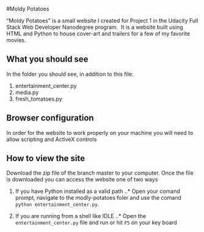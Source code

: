 #Moldy Potatoes

“Moldy Potatoes” is a small website I created for Project
1 in the Udacity Full Stack Web Developer Nanodegree program.  It is a website built using HTML and Python
to house cover-art and trailers for a few of my favorite movies. 

## What you should see

In the folder you should see, in addition to this file:

1. entertainment_center.py
2. media.py
3. fresh_tomatoes.py

## Browser configuration

In order for the website to work properly on your machine you will need to allow scripting and ActiveX controls

## How to view the site

Download the zip file of the branch master to your computer.  Once the file is downloaded you can access the website one of two ways

1. If you have Python installed as a valid path 
..* Open your comand prompt, navigate to the modly-potatoes foler and use the comand `python entertainment_center.py`.

2. If you are running from a shell like IDLE
..* Open the `entertainment_center.py` file and run or hit `F5` on your key board
 















